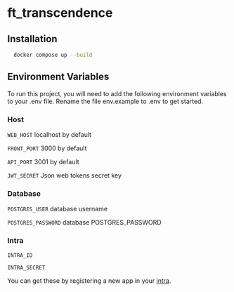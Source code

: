 # ft_transcendence




## Installation

```bash
  docker compose up --build
```
    
## Environment Variables

To run this project, you will need to add the following environment variables to your .env file.
Rename the file env.example to .env to get started.

### Host

`WEB_HOST` localhost by default

`FRONT_PORT` 3000 by default

`API_PORT` 3001 by default

`JWT_SECRET` Json web tokens secret key

### Database

`POSTGRES_USER` database username

`POSTGRES_PASSWORD` database POSTGRES_PASSWORD

### Intra

`INTRA_ID` 

`INTRA_SECRET` 

You can get these by registering a new app in your [intra](https://profile.intra.42.fr/oauth/applications/).
